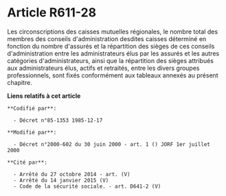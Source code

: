 # Article R611-28

Les circonscriptions des caisses mutuelles régionales, le nombre total des membres des conseils d'administration desdites
caisses déterminé en fonction du nombre d'assurés et la répartition des sièges de ces conseils d'administration entre les
administrateurs élus par les assurés et les autres catégories d'administrateurs, ainsi que la répartition des sièges
attribués aux administrateurs élus, actifs et retraités, entre les divers groupes professionnels, sont fixés conformément aux
tableaux annexés au présent chapitre.

**Liens relatifs à cet article**

	**Codifié par**:

	  - Décret n°85-1353 1985-12-17

	**Modifié par**:

	  - Décret n°2000-602 du 30 juin 2000 - art. 1 () JORF 1er juillet 2000

	**Cité par**:

	  - Arrêté du 27 octobre 2014 - art. (V)
	  - Arrêté du 14 janvier 2015 (V)
	  - Code de la sécurité sociale. - art. D641-2 (V)
